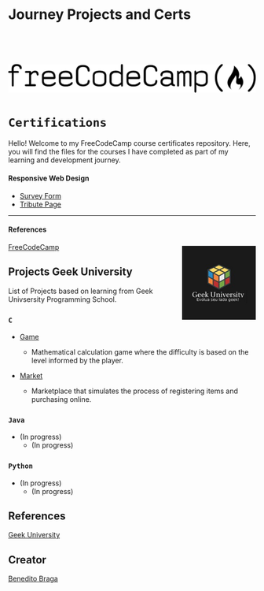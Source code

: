 # Journey Projects and Certs
<br>
<br>
<br>

<!-- variables -->
[logo]: images/logo-freecodecamp.svg 

<a href="https://www.freecodecamp.org/">![logo]</a>

# `Certifications`

Hello! Welcome to my FreeCodeCamp course certificates repository. Here, you will find the files for the courses I have completed as part of my learning and development journey.

#### Responsive Web Design

- [Survey Form](https://github.com/beneditobraga/freecodecamp-certifications/tree/main/01-responsive-web-design/01-survey-form "Access Here!")
- [Tribute Page](https://github.com/beneditobraga/freecodecamp-certifications/tree/main/01-responsive-web-design/02-tribute-page "Access Here!")

---

#### References

[FreeCodeCamp](https://www.freecodecamp.org/ "Access the course content here.")

<h2 align="left">Projects Geek University<a href="https://www.geekuniversity.com.br/"><img align="right" style="margin-top: -40px;" src="images/logo01.jpeg" alt="Logo" width="150"></a></h2>


List of Projects based on learning from Geek Univsersity Programming School.

### ```C```

- [Game](https://github.com/beneditobraga/geek-university-projects/tree/main/c/game "Access Here!")
    - Mathematical calculation game where the difficulty is based on the level informed by the player.

- [Market](https://github.com/beneditobraga/geek-university-projects/tree/main/c/market "Access Here!")
    - Marketplace that simulates the process of registering items and purchasing online.

### ```Java```

- (In progress)
    - (In progress)

### ```Python```

- (In progress)
    - (In progress)


## References

[Geek University](https://www.geekuniversity.com.br/ "Access the course content here.")




## Creator

[Benedito Braga](https://www.linkedin.com/in/beneditobarroso "Meet the Creator.")